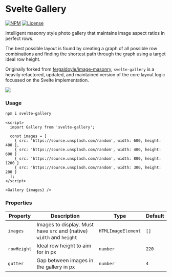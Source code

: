 # Svelte Gallery

[![NPM](https://img.shields.io/npm/v/svelte-gallery)](https://www.npmjs.com/package/svelte-gallery) [![License](https://img.shields.io/npm/l/svelte-gallery)](https://github.com/peppercornstudio/svelte-gallery/blob/master/LICENSE)

Intelligent masonry style photo gallery that maintains image aspect ratios in perfect rows.

The best possible layout is found by creating a graph of all possible row combinations and finding the shortest path through the graph using a target ideal row height.

Originally forked from [fergaldoyle/image-masonry](https://github.com/fergaldoyle/image-masonry), `svelte-gallery` is a heavily refactored, updated, and maintained version of the core layout logic focussed on the Svelte implementation.

![](https://raw.githubusercontent.com/fergaldoyle/image-masonry/master/docs/masonry.jpg)

### Usage

```sh
npm i svelte-gallery
```

```svelte
<script>
  import Gallery from 'svelte-gallery';

  const images = [
    { src: 'https://source.unsplash.com/random', width: 600, height: 400 },
    { src: 'https://source.unsplash.com/random', width: 400, height: 600 }
    { src: 'https://source.unsplash.com/random', width: 800, height: 1200 }
    { src: 'https://source.unsplash.com/random', width: 300, height: 200 }
  ];
</script>

<Gallery {images} />
```

### Properties

| Property    | Description                                                          | Type               | Default |
| ----------- | -------------------------------------------------------------------- | ------------------ | ------- |
| `images`    | Images to display. Must have `src` and (native) `width` and `height` | `HTMLImageElement` | `[]`    |
| `rowHeight` | Ideal row height to aim for in px                                    | `number`           | `220`   |
| `gutter`    | Gap between images in the gallery in px                              | `number`           | `4`     |
